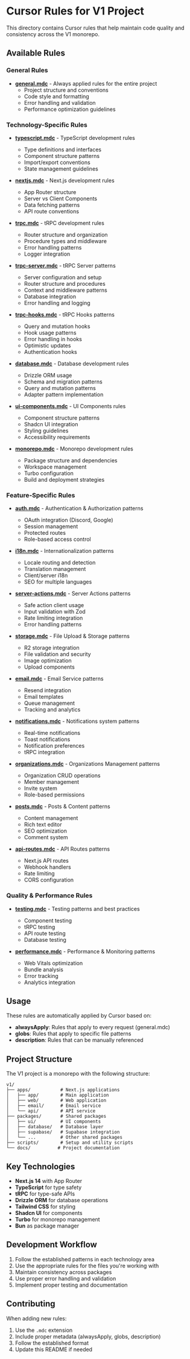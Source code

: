 # Cursor Rules for V1 Project

This directory contains Cursor rules that help maintain code quality and consistency across the V1 monorepo.

## Available Rules

### General Rules
- **[general.mdc](mdc:general.mdc)** - Always applied rules for the entire project
  - Project structure and conventions
  - Code style and formatting
  - Error handling and validation
  - Performance optimization guidelines

### Technology-Specific Rules
- **[typescript.mdc](mdc:typescript.mdc)** - TypeScript development rules
  - Type definitions and interfaces
  - Component structure patterns
  - Import/export conventions
  - State management guidelines

- **[nextjs.mdc](mdc:nextjs.mdc)** - Next.js development rules
  - App Router structure
  - Server vs Client Components
  - Data fetching patterns
  - API route conventions

- **[trpc.mdc](mdc:trpc.mdc)** - tRPC development rules
  - Router structure and organization
  - Procedure types and middleware
  - Error handling patterns
  - Logger integration

- **[trpc-server.mdc](mdc:trpc-server.mdc)** - tRPC Server patterns
  - Server configuration and setup
  - Router structure and procedures
  - Context and middleware patterns
  - Database integration
  - Error handling and logging

- **[trpc-hooks.mdc](mdc:trpc-hooks.mdc)** - tRPC Hooks patterns
  - Query and mutation hooks
  - Hook usage patterns
  - Error handling in hooks
  - Optimistic updates
  - Authentication hooks

- **[database.mdc](mdc:database.mdc)** - Database development rules
  - Drizzle ORM usage
  - Schema and migration patterns
  - Query and mutation patterns
  - Adapter pattern implementation

- **[ui-components.mdc](mdc:ui-components.mdc)** - UI Components rules
  - Component structure patterns
  - Shadcn UI integration
  - Styling guidelines
  - Accessibility requirements

- **[monorepo.mdc](mdc:monorepo.mdc)** - Monorepo development rules
  - Package structure and dependencies
  - Workspace management
  - Turbo configuration
  - Build and deployment strategies

### Feature-Specific Rules
- **[auth.mdc](mdc:auth.mdc)** - Authentication & Authorization patterns
  - OAuth integration (Discord, Google)
  - Session management
  - Protected routes
  - Role-based access control

- **[i18n.mdc](mdc:i18n.mdc)** - Internationalization patterns
  - Locale routing and detection
  - Translation management
  - Client/server i18n
  - SEO for multiple languages

- **[server-actions.mdc](mdc:server-actions.mdc)** - Server Actions patterns
  - Safe action client usage
  - Input validation with Zod
  - Rate limiting integration
  - Error handling patterns

- **[storage.mdc](mdc:storage.mdc)** - File Upload & Storage patterns
  - R2 storage integration
  - File validation and security
  - Image optimization
  - Upload components

- **[email.mdc](mdc:email.mdc)** - Email Service patterns
  - Resend integration
  - Email templates
  - Queue management
  - Tracking and analytics

- **[notifications.mdc](mdc:notifications.mdc)** - Notifications system patterns
  - Real-time notifications
  - Toast notifications
  - Notification preferences
  - tRPC integration

- **[organizations.mdc](mdc:organizations.mdc)** - Organizations Management patterns
  - Organization CRUD operations
  - Member management
  - Invite system
  - Role-based permissions

- **[posts.mdc](mdc:posts.mdc)** - Posts & Content patterns
  - Content management
  - Rich text editor
  - SEO optimization
  - Comment system

- **[api-routes.mdc](mdc:api-routes.mdc)** - API Routes patterns
  - Next.js API routes
  - Webhook handlers
  - Rate limiting
  - CORS configuration

### Quality & Performance Rules
- **[testing.mdc](mdc:testing.mdc)** - Testing patterns and best practices
  - Component testing
  - tRPC testing
  - API route testing
  - Database testing

- **[performance.mdc](mdc:performance.mdc)** - Performance & Monitoring patterns
  - Web Vitals optimization
  - Bundle analysis
  - Error tracking
  - Analytics integration

## Usage

These rules are automatically applied by Cursor based on:
- **alwaysApply**: Rules that apply to every request (general.mdc)
- **globs**: Rules that apply to specific file patterns
- **description**: Rules that can be manually referenced

## Project Structure

The V1 project is a monorepo with the following structure:
```
v1/
├── apps/           # Next.js applications
│   ├── app/        # Main application
│   ├── web/        # Web application
│   ├── email/      # Email service
│   └── api/        # API service
├── packages/       # Shared packages
│   ├── ui/         # UI components
│   ├── database/   # Database layer
│   ├── supabase/   # Supabase integration
│   └── ...         # Other shared packages
├── scripts/        # Setup and utility scripts
└── docs/          # Project documentation
```

## Key Technologies

- **Next.js 14** with App Router
- **TypeScript** for type safety
- **tRPC** for type-safe APIs
- **Drizzle ORM** for database operations
- **Tailwind CSS** for styling
- **Shadcn UI** for components
- **Turbo** for monorepo management
- **Bun** as package manager

## Development Workflow

1. Follow the established patterns in each technology area
2. Use the appropriate rules for the files you're working with
3. Maintain consistency across packages
4. Use proper error handling and validation
5. Implement proper testing and documentation

## Contributing

When adding new rules:
1. Use the `.mdc` extension
2. Include proper metadata (alwaysApply, globs, description)
3. Follow the established format
4. Update this README if needed
